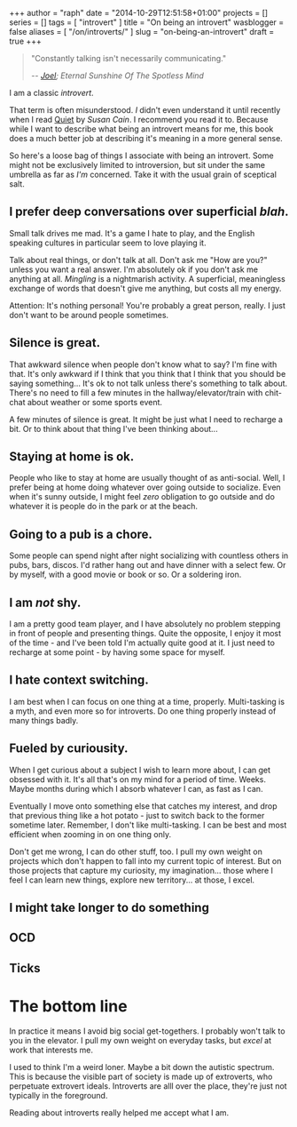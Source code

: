 +++
author = "raph"
date = "2014-10-29T12:51:58+01:00"
projects = []
series = []
tags = [ "introvert" ]
title = "On being an introvert"
wasblogger = false
aliases = [ "/on/introverts/" ]
slug = "on-being-an-introvert"
draft = true
+++
> "Constantly talking isn't necessarily communicating."
>
> -- <cite>[Joel](http://www.imdb.com/title/tt0338013/quotes?item=qt0287775); Eternal Sunshine Of The Spotless Mind</cite>

I am a classic *introvert*.

That term is often misunderstood. *I* didn't even understand it until recently when I read [Quiet](http://www.thepowerofintroverts.com/) by *Susan Cain*. I recommend you read it to. Because while I want to describe what being an introvert means for me, this book does a much better job at describing it's meaning in a more general sense.

So here's a loose bag of things I associate with being an introvert. Some might not be exclusively limited to introversion, but sit under the same umbrella as far as *I'm* concerned. Take it with the usual grain of sceptical salt.

## I prefer deep conversations over superficial *blah*.
Small talk drives me mad. It's a game I hate to play, and the English speaking cultures in particular seem to love playing it.

Talk about real things, or don't talk at all. Don't ask me "How are you?" unless you want a real answer. I'm absolutely ok if you don't ask me anything at all. *Mingling* is a nightmarish activity. A superficial, meaningless exchange of words that doesn't give me anything, but costs all my energy.

Attention: It's nothing personal! You're probably a great person, really. I just don't want to be around people sometimes.

## Silence is great.
That awkward silence when people don't know what to say? I'm fine with that. It's only awkward if I think that you think that I think that you should be saying something... It's ok to not talk unless there's something to talk about. There's no need to fill a few minutes in the hallway/elevator/train with chit-chat about weather or some sports event.

A few minutes of silence is great. It might be just what I need to recharge a bit. Or to think about that thing I've been thinking about...

## Staying at home is ok.
People who like to stay at home are usually thought of as anti-social. Well, I prefer being at home doing whatever over going outside to socialize. Even when it's sunny outside, I might feel *zero* obligation to go outside and do whatever it is people do in the park or at the beach.

## Going to a pub is a chore.
Some people can spend night after night socializing with countless others in pubs, bars, discos. I'd rather hang out and have dinner with a select few. Or by myself, with a good movie or book or so. Or a soldering iron.

## I am *not* shy.
I am a pretty good team player, and I have absolutely no problem stepping in front of people and presenting things. Quite the opposite, I enjoy it most of the time - and I've been told I'm actually quite good at it. I just need to recharge at some point - by having some space for myself.

## I hate context switching.
I am best when I can focus on one thing at a time, properly. Multi-tasking is a myth, and even more so for introverts. Do one thing properly instead of many things badly.

## Fueled by curiousity.
When I get curious about a subject I wish to learn more about, I can get obsessed with it. It's all that's on my mind for a period of time. Weeks. Maybe months during which I absorb whatever I can, as fast as I can.

Eventually I move onto something else that catches my interest, and drop that previous thing like a hot potato - just to switch back to the former sometime later. Remember, I don't like multi-tasking. I can be best and most efficient when zooming in on one thing only.

Don't get me wrong, I can do other stuff, too. I pull my own weight on projects which don't happen to fall into my current topic of interest. But on those projects that capture my curiosity, my imagination... those where I feel I can learn new things, explore new territory... at those, I excel.

## I might take longer to do something

## OCD

## Ticks

## 

# The bottom line
In practice it means I avoid big social get-togethers. I probably won't talk to you in the elevator. I pull my own weight on everyday tasks, but *excel* at work that interests me.

I used to think I'm a weird loner. Maybe a bit down the autistic spectrum. This is because the visible part of society is made up of extroverts, who perpetuate extrovert ideals. Introverts are alll over the place, they're just not typically in the foreground.

Reading about introverts really helped me accept what I am.
